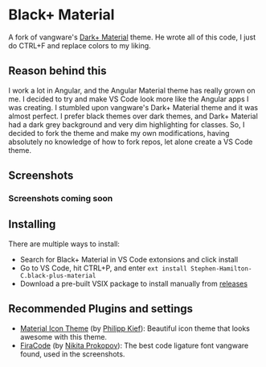 # Black+ Material

A fork of vangware's [Dark+ Material](https://github.com/vangware/dark-plus-material) theme. He wrote all of this code, I just do CTRL+F and replace colors to my liking.

## Reason behind this

I work a lot in Angular, and the Angular Material theme has really grown on me. I decided to try and make VS Code look more like the Angular apps I was creating. I stumbled upon vangware's Dark+ Material theme and it was almost perfect. I prefer black themes over dark themes, and Dark+ Material had a dark grey background and very dim highlighting for classes. So, I decided to fork the theme and make my own modifications, having absolutely no knowledge of how to fork repos, let alone create a VS Code theme.

## Screenshots

### Screenshots coming soon

## Installing

There are multiple ways to install:
- Search for Black+ Material in VS Code extonsions and click install
- Go to VS Code, hit CTRL+P, and enter `ext install Stephen-Hamilton-C.black-plus-material`
- Download a pre-built VSIX package to install manually from [releases](https://github.com/Stephen-Hamilton-C/black-plus-material/releases/latest)

## Recommended Plugins and settings

- [Material Icon Theme](https://marketplace.visualstudio.com/items?itemName=PKief.material-icon-theme) (by [Philipp Kief](https://github.com/PKief)): Beautiful icon theme that looks awesome with this theme.
- [FiraCode](https://github.com/tonsky/FiraCode) (by [Nikita Prokopov](https://github.com/tonsky)): The best code ligature font vangware found, used in the screenshots.
